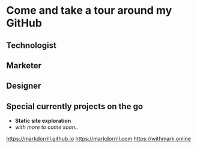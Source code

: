 # Come and take a tour around my GitHub

## Technologist

## Marketer

## Designer

## Special currently projects on the go

- **Static site exploration**
- *with more to come soon..*

https://markdorrill.github.io
https://markdorrill.com
https://withmark.online
